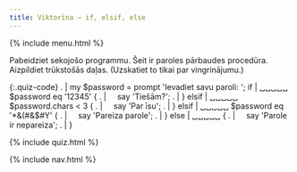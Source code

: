```yaml
---
title: Viktorīna — if, elsif, else
---
```


{% include menu.html %}

Pabeidziet sekojošo programmu. Šeit ir paroles pārbaudes procedūra. Aizpildiet trūkstošās daļas. (Uzskatiet to tikai par vingrinājumu.)

{:.quiz-code}
. | my $password = prompt 'Ievadiet savu paroli: ';
if | ␣␣␣␣␣ $password eq '12345' {
. | &nbsp;&nbsp;&nbsp;&nbsp;say 'Tiešām?';
. | }
elsif | ␣␣␣␣␣ $password.chars < 3 {
. | &nbsp;&nbsp;&nbsp;&nbsp;say 'Par īsu';
. | }
elsif | ␣␣␣␣␣ $password eq '*&(#&$#Y' {
. | &nbsp;&nbsp;&nbsp;&nbsp;say 'Pareiza parole';
. | }
else | ␣␣␣␣␣ {
. | &nbsp;&nbsp;&nbsp;&nbsp;say 'Parole ir nepareiza';
. | }

{% include quiz.html %}

{% include nav.html %}